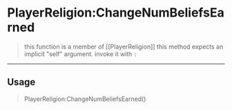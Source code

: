 # PlayerReligion:ChangeNumBeliefsEarned
> this function is a member of [[PlayerReligion]]
> this method expects an implicit "self" argument. invoke it with `:`
-----
## Usage
> PlayerReligion:ChangeNumBeliefsEarned()
